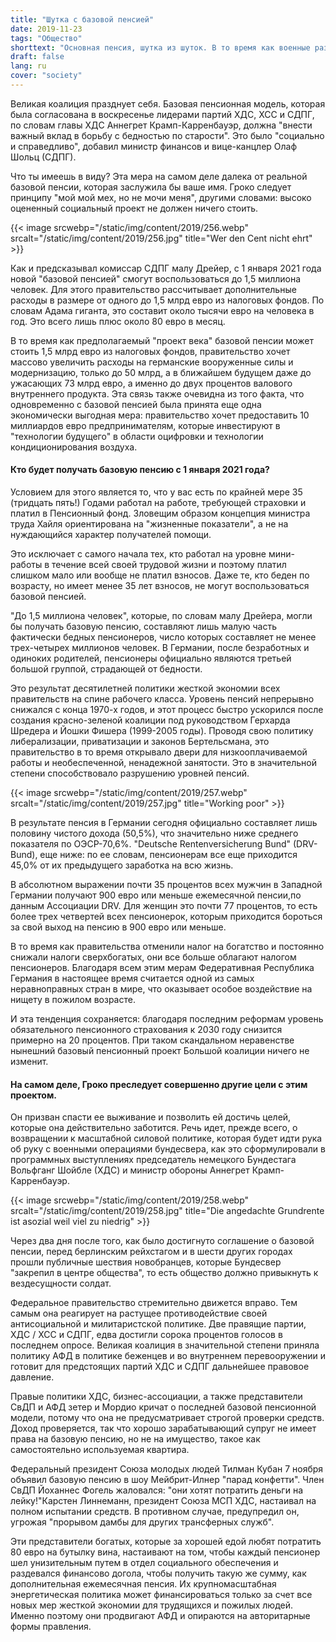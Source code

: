 ```yaml
---
title: "Шутка с базовой пенсией"
date: 2019-11-23
tags: "Общество"
shorttext: "Основная пенсия, шутка из шуток. В то время как военные раздуваются, полиция становится все более Секретной службой, грабя экономику, празднуя некоторые, в то время как другие бродят вокруг."
draft: false
lang: ru
cover: "society"
---
```


Великая коалиция празднует себя. Базовая пенсионная модель, которая была согласована в воскресенье лидерами партий ХДС, ХСС и СДПГ, по словам главы ХДС Аннегрет Крамп-Карренбауэр, должна "внести важный вклад в борьбу с бедностью по старости". Это было "социально и справедливо", добавил министр финансов и вице-канцлер Олаф Шольц (СДПГ).

Что ты имеешь в виду? Эта мера на самом деле далека от реальной базовой пенсии, которая заслужила бы ваше имя. Гроко следует принципу "мой мой мех, но не мочи меня", другими словами: высоко оцененный социальный проект не должен ничего стоить.

{{< image srcwebp="/static/img/content/2019/256.webp" srcalt="/static/img/content/2019/256.jpg" title="Wer den Cent nicht ehrt" >}}

Как и предсказывал комиссар СДПГ малу Дрейер, с 1 января 2021 года новой "базовой пенсией" смогут воспользоваться до 1,5 миллиона человек.  Для этого правительство рассчитывает дополнительные расходы в размере от одного до 1,5 млрд евро из налоговых фондов. По словам Адама гиганта, это составит около тысячи евро на человека в год. Это всего лишь плюс около 80 евро в месяц.

В то время как предполагаемый "проект века" базовой пенсии может стоить 1,5 млрд евро из налоговых фондов, правительство хочет массово увеличить расходы на германские вооруженные силы и модернизацию, только до 50 млрд, а в ближайшем будущем даже до ужасающих 73 млрд евро, а именно до двух процентов валового внутреннего продукта. Эта связь также очевидна из того факта, что одновременно с базовой пенсией была принята еще одна экономически выгодная мера: правительство хочет предоставить 10 миллиардов евро предпринимателям, которые инвестируют в "технологии будущего" в области оцифровки и технологии кондиционирования воздуха.

#### Кто будет получать базовую пенсию с 1 января 2021 года?

Условием для этого является то, что у вас есть по крайней мере 35 (тридцать пять!) Годами работал на работе, требующей страховки и платил в Пенсионный фонд. Зловещим образом концепция министра труда Хайля ориентирована на "жизненные показатели", а не на нуждающийся характер получателей помощи.

Это исключает с самого начала тех, кто работал на уровне мини-работы в течение всей своей трудовой жизни и поэтому платил слишком мало или вообще не платил взносов. Даже те, кто беден по возрасту, но имеет менее 35 лет взносов, не могут воспользоваться базовой пенсией.

"До 1,5 миллиона человек", которые, по словам малу Дрейера, могли бы получать базовую пенсию, составляют лишь малую часть фактически бедных пенсионеров, число которых составляет не менее трех-четырех миллионов человек. В Германии, после безработных и одиноких родителей, пенсионеры официально являются третьей большой группой, страдающей от бедности.

Это результат десятилетней политики жесткой экономии всех правительств на спине рабочего класса. Уровень пенсий непрерывно снижался с конца 1970-х годов, и этот процесс быстро ускорился после создания красно-зеленой коалиции под руководством Герхарда Шредера и Йошки Фишера (1999-2005 годы). Проводя свою политику либерализации, приватизации и законов Бертельсмана, это правительство в то время открывало двери для низкооплачиваемой работы и необеспеченной, ненадежной занятости. Это в значительной степени способствовало разрушению уровней пенсий.

{{< image srcwebp="/static/img/content/2019/257.webp" srcalt="/static/img/content/2019/257.jpg" title="Working poor" >}}

В результате пенсия в Германии сегодня официально составляет лишь половину чистого дохода (50,5%), что значительно ниже среднего показателя по ОЭСР-70,6%. "Deutsche Rentenversicherung Bund" (DRV-Bund), еще ниже: по ее словам, пенсионерам все еще приходится 45,0% от их предыдущего заработка на всю жизнь.

В абсолютном выражении почти 35 процентов всех мужчин в Западной Германии получают 900 евро или меньше ежемесячной пенсии,по данным Ассоциации DRV. Для женщин это почти 77 процентов, то есть более трех четвертей всех пенсионерок, которым приходится бороться за свой выход на пенсию в 900 евро или меньше.

В то время как правительства отменили налог на богатство и постоянно снижали налоги сверхбогатых, они все больше облагают налогом пенсионеров. Благодаря всем этим мерам Федеративная Республика Германия в настоящее время считается одной из самых неравноправных стран в мире, что оказывает особое воздействие на нищету в пожилом возрасте.

И эта тенденция сохраняется: благодаря последним реформам уровень обязательного пенсионного страхования к 2030 году снизится примерно на 20 процентов. При таком скандальном неравенстве нынешний базовый пенсионный проект Большой коалиции ничего не изменит.

#### На самом деле, Гроко преследует совершенно другие цели с этим проектом.

Он призван спасти ее выживание и позволить ей достичь целей, которые она действительно заботится. Речь идет, прежде всего, о возвращении к масштабной силовой политике, которая будет идти рука об руку с военными операциями бундесвера, как это сформулировали в программных выступлениях председатель немецкого Бундестага Вольфганг Шойбле (ХДС) и министр обороны Аннегрет Крамп-Карренбауэр.

{{< image srcwebp="/static/img/content/2019/258.webp" srcalt="/static/img/content/2019/258.jpg" title="Die angedachte Grundrente ist asozial weil viel zu niedrig" >}}

Через два дня после того, как было достигнуто соглашение о базовой пенсии, перед берлинским рейхстагом и в шести других городах прошли публичные шествия новобранцев, которые Бундесвер "закрепил в центре общества", то есть общество должно привыкнуть к вездесущности солдат.

Федеральное правительство стремительно движется вправо. Тем самым она реагирует на растущее противодействие своей антисоциальной и милитаристской политике. Две правящие партии, ХДС / ХСС и СДПГ, едва достигли сорока процентов голосов в последнем опросе. Великая коалиция в значительной степени приняла политику АФД в политике беженцев и во внутреннем перевооружении и готовит для предстоящих партий ХДС и СДПГ дальнейшее правовое давление.

Правые политики ХДС, бизнес-ассоциации, а также представители СвДП и АФД зетер и Мордио кричат о последней базовой пенсионной модели, потому что она не предусматривает строгой проверки средств. Доход проверяется, так что хорошо зарабатывающий супруг не имеет права на базовую пенсию, но не на имущество, такое как самостоятельно используемая квартира.

Федеральный президент Союза молодых людей Тилман Кубан 7 ноября объявил базовую пенсию в шоу Мейбрит-Илнер "парад конфетти". Член СвДП Йоханнес Фогель жаловался: "они хотят потратить деньги на лейку!"Карстен Линнеманн, президент Союза МСП ХДС, настаивал на полном испытании средств. В противном случае, предупредил он, угрожая "прорывом дамбы для других трансферных служб".

Эти представители богатых, которые за хорошей едой любят потратить 80 евро на бутылку вина, настаивают на том, чтобы каждый пенсионер шел унизительным путем в отдел социального обеспечения и раздевался финансово догола, чтобы получить такую же сумму, как дополнительная ежемесячная пенсия. Их крупномасштабная энергетическая политика может финансироваться только за счет все новых мер жесткой экономии для трудящихся и пожилых людей. Именно поэтому они продвигают АФД и опираются на авторитарные формы правления.
